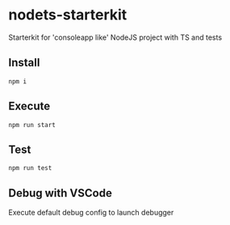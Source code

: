 # nodets-starterkit

Starterkit for 'consoleapp like' NodeJS project with TS and tests

## Install

`npm i`

## Execute

`npm run start`

## Test

`npm run test`

## Debug with VSCode

Execute default debug config to launch debugger
